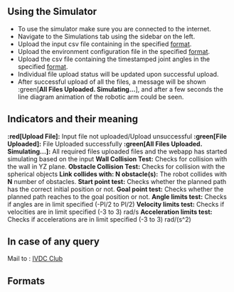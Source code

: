 ## Using the Simulator
* To use the simulator make sure you are connected to the internet.
* Navigate to the Simulations tab using the sidebar on the left.
* Upload the input csv file containing in the specified [format](#formats).
* Upload the environment configuration file in the specified [format](#formats).
* Upload the csv file containing the timestamped joint angles in the specified [format](#formats).
* Individual file upload status will be updated upon successful upload.
* After successful upload of all the files, a message will be shown :green[**All Files Uploaded. Simulating...**], and after a few seconds the line diagram animation of the robotic arm could be seen.


## Indicators and their meaning
**:red[Upload File]:**  Input file not uploaded/Upload unsuccessful
**:green[File Uploaded]:**  File Uploaded successfully
**:green[All Files Uploaded. Simulating...]:**  All required files uploaded files and the webapp has started simulating based on the input
**Wall Collision Test:**  Checks for collision with the wall in YZ plane.
**Obstacle Collision Test:**  Checks for collision with the spherical objects
**Link collides with: **N** obstacle(s):**  The robot collides with **N** number of obstacles.
**Start point test:** Checks whether the planned path has the correct initial position or not.
**Goal point test:** Checks whether the planned path reaches to the goal position or not.
**Angle limits test:** Checks if angles are in limit specified (-PI/2 to PI/2)
**Velocity limits test:** Checks if velocities are in limit specified (-3 to 3) rad/s
**Acceleration limits test:** Checks if accelerations are in limit specified (-3 to 3) rad/(s^2)

## In case of any query
Mail to : [IVDC Club](mailto:ivdc@iiti.ac.in)

## Formats